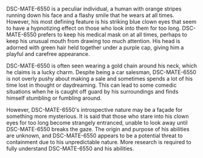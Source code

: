 DSC-MATE-6550 is a peculiar individual, a human with orange stripes running down his face and a flashy smile that he wears at all times. However, his most defining feature is his striking blue clown eyes that seem to have a hypnotizing effect on those who look into them for too long. DSC-MATE-6550 prefers to keep his medical mask on at all times, perhaps to keep his unusual mouth from drawing too much attention. His head is adorned with green hair held together under a purple cap, giving him a playful and carefree appearance.

DSC-MATE-6550 is often seen wearing a gold chain around his neck, which he claims is a lucky charm. Despite being a car salesman, DSC-MATE-6550 is not overly pushy about making a sale and sometimes spends a lot of his time lost in thought or daydreaming. This can lead to some comedic situations when he is caught off guard by his surroundings and finds himself stumbling or fumbling around.

However, DSC-MATE-6550's introspective nature may be a façade for something more mysterious. It is said that those who stare into his clown eyes for too long become strangely entranced, unable to look away until DSC-MATE-6550 breaks the gaze. The origin and purpose of his abilities are unknown, and DSC-MATE-6550 appears to be a potential threat to containment due to his unpredictable nature. More research is required to fully understand DSC-MATE-6550 and his abilities.